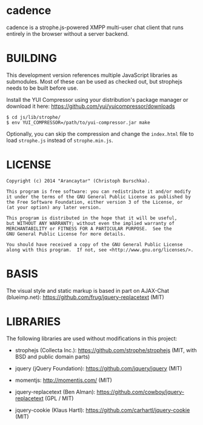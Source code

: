 cadence
=======

cadence is a strophe.js-powered XMPP multi-user chat client that 
runs entirely in the browser without a server backend.

BUILDING
========

This development version references multiple JavaScript libraries as
submodules. Most of these can be used as checked out, but strophejs needs
to be built before use.

Install the YUI Compressor using your distribution's package manager or download
it here: https://github.com/yui/yuicompressor/downloads

    $ cd js/lib/strophe/
    $ env YUI_COMPRESSOR=/path/to/yui-compressor.jar make

Optionally, you can skip the compression and change the `index.html` file
to load `strophe.js` instead of `strophe.min.js`.

LICENSE
=======

    Copyright (c) 2014 "Arancaytar" (Christoph Burschka).

    This program is free software: you can redistribute it and/or modify
    it under the terms of the GNU General Public License as published by
    the Free Software Foundation, either version 3 of the License, or
    (at your option) any later version.

    This program is distributed in the hope that it will be useful,
    but WITHOUT ANY WARRANTY; without even the implied warranty of
    MERCHANTABILITY or FITNESS FOR A PARTICULAR PURPOSE.  See the
    GNU General Public License for more details.

    You should have received a copy of the GNU General Public License
    along with this program.  If not, see <http://www.gnu.org/licenses/>.

BASIS
=====

The visual style and static markup is based in part on 
AJAX-Chat (blueimp.net): https://github.com/frug/jquery-replacetext
(MIT)


LIBRARIES
=========

The following libraries are used without modifications in this project:

   * strophejs (Collecta Inc.): https://github.com/strophe/strophejs
     (MIT, with BSD and public domain parts)

   * jquery (jQuery Foundation): https://github.com/jquery/jquery
     (MIT)

   * momentjs: http://momentjs.com/ (MIT)
   
   * jquery-replacetext (Ben Alman): https://github.com/cowboy/jquery-replacetext
     (GPL / MIT)
  
   * jquery-cookie (Klaus Hartl): https://github.com/carhartl/jquery-cookie
     (MIT)
